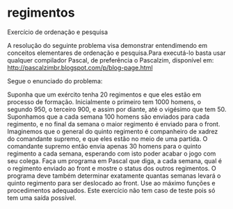 # regimentos
Exercício de ordenação e pesquisa

A resolução do seguinte problema visa demonstrar entendimendo em conceitos elementares de ordenação e pesquisa.Para executá-lo basta usar qualquer compilador Pascal, de preferência o Pascalzim, disponível em: http://pascalzimbr.blogspot.com/p/blog-page.html

Segue o enunciado do problema:

Suponha que um exército tenha 20 regimentos e que eles estão em processo de
formação. Inicialmente o primeiro tem 1000 homens, o segundo 950, o terceiro
900, e assim por diante, até o vigésimo que tem 50. Suponhamos que a cada
semana 100 homens são enviados para cada regimento, e no final da semana o
maior regimento é enviado para o front. Imaginemos que o general do quinto
regimento é companheiro de xadrez do comandante supremo, e que eles estão
no meio de uma partida. O comandante supremo então envia apenas 30 homens
para o quinto regimento a cada semana, esperando com isto poder acabar o
jogo com seu colega. Faça um programa em Pascal que diga, a cada semana,
qual é o regimento enviado ao front e mostre o status dos outros regimentos. O
programa deve também determinar exatamente quantas semanas levará o quinto
regimento para ser deslocado ao front. Use ao máximo funções e procedimentos
adequados. Este exercício não tem caso de teste pois só tem uma saída possível.
